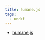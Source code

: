 ```yaml
---
title: humane.js
tags:
  - undef
---
```


<ul>
<li><a href="http://wavded.github.io/humane-js/">humane.js</a></li>
</ul>
    	